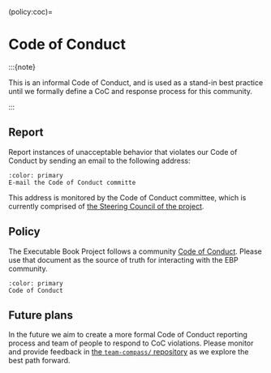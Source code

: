 (policy:coc)=
# Code of Conduct

:::{note}

This is an informal Code of Conduct, and is used as a stand-in best practice until we formally define a CoC and response process for this community.

:::

## Report

Report instances of unacceptable behavior that violates our Code of Conduct by sending an email to the following address:

```{button-link} mailto:executablebooks-conduct@googlegroups.com
:color: primary
E-mail the Code of Conduct committe
```

This address is monitored by the Code of Conduct committee, which is currently comprised of [the Steering Council of the project](governance:steerco).

## Policy

The Executable Book Project follows a community
[Code of Conduct](https://github.com/executablebooks/.github/blob/master/CODE_OF_CONDUCT.md).
Please use that document as the source of truth for interacting with the EBP
community.

```{button-link} https://github.com/executablebooks/.github/blob/master/CODE_OF_CONDUCT.md
:color: primary
Code of Conduct
```

## Future plans

In the future we aim to create a more formal Code of Conduct reporting process and team of people to respond to CoC violations.
Please monitor and provide feedback in [the `team-compass/` repository](https://github.com/executablebooks/team-compass) as we explore the best path forward.
